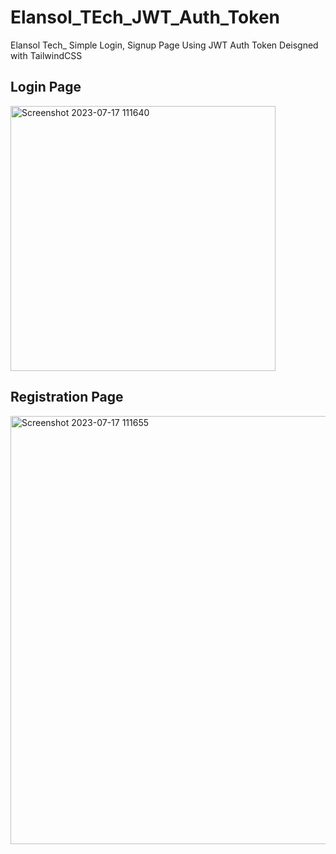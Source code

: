 # Elansol_TEch_JWT_Auth_Token
Elansol Tech_ Simple Login, Signup Page Using JWT Auth Token
Deisgned with TailwindCSS
<h2>Login Page</h2>
<img width="424" alt="Screenshot 2023-07-17 111640" src="https://github.com/Velsundar/Elansol_TEch_JWT_Auth_Token/assets/120903410/78c1bcb1-b121-46f1-bed5-1597b6f325fc">
<h2>Registration Page</h2>
<img width="685" alt="Screenshot 2023-07-17 111655" src="https://github.com/Velsundar/Elansol_TEch_JWT_Auth_Token/assets/120903410/e235e6f9-325a-4aba-a525-7711951937b7">
